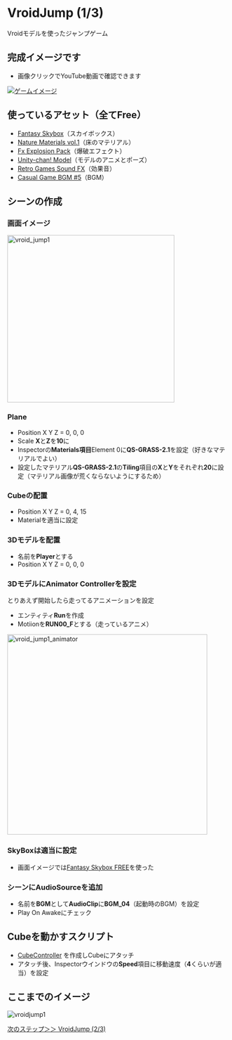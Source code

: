 # VroidJump (1/3)
Vroidモデルを使ったジャンプゲーム

## 完成イメージです
- 画像クリックでYouTube動画で確認できます

[![ゲームイメージ](https://img.youtube.com/vi/KiAOWw25O24/0.jpg)](https://www.youtube.com/watch?v=KiAOWw25O24)

## 使っているアセット（全てFree）
- [Fantasy Skybox](https://assetstore.unity.com/packages/2d/textures-materials/sky/fantasy-skybox-free-18353?locale=ja-JP)（スカイボックス）
- [Nature Materials vol.1](https://assetstore.unity.com/packages/2d/textures-materials/nature/nature-materials-vol-1-21113)（床のマテリアル）
- [Fx Explosion Pack](https://assetstore.unity.com/packages/vfx/particles/fire-explosions/fx-explosion-pack-30102)（爆破エフェクト）
- [Unity-chan! Model](https://assetstore.unity.com/packages/3d/characters/unity-chan-model-18705)（モデルのアニメとポーズ）
- [Retro Games Sound FX](https://assetstore.unity.com/packages/audio/sound-fx/retro-games-sound-fx-27280)（効果音）
- [Casual Game BGM #5](https://assetstore.unity.com/packages/audio/music/casual-game-bgm-5-135943)（BGM）

## シーンの作成
### 画面イメージ
<img width="381" alt="vroid_jump1" src="https://user-images.githubusercontent.com/32384416/140244875-056f7931-959e-42f7-83aa-47d083b26fa8.PNG">

### Plane
- Position X Y Z = 0, 0, 0
- Scale **X**と**Z**を**10**に
- Inspectorの**Materials項目**Element 0に**QS-GRASS-2.1**を設定（好きなマテリアルでよい）
- 設定したマテリアル**QS-GRASS-2.1**の**Tiling**項目の**X**と**Y**をそれぞれ**20**に設定（マテリアル画像が荒くならないようにするため）

### Cubeの配置
- Position X Y Z = 0, 4, 15
- Materialを適当に設定

### 3Dモデルを配置
- 名前を**Player**とする
- Position X Y Z = 0, 0, 0

### 3DモデルにAnimator Controllerを設定
とりあえず開始したら走ってるアニメーションを設定
- エンティティ**Run**を作成
- Motiionを**RUN00_F**とする（走っているアニメ）
<img width="456" alt="vroid_jump1_animator" src="https://user-images.githubusercontent.com/32384416/140253804-52589592-f0e2-407b-adec-aeb49e900776.PNG">

### SkyBoxは適当に設定
- 画面イメージでは[Fantasy Skybox FREE](https://assetstore.unity.com/packages/2d/textures-materials/sky/fantasy-skybox-free-18353?locale=ja-JP)を使った
 
### シーンにAudioSourceを追加
- 名前を**BGM**として**AudioClip**に**BGM_04**（起動時のBGM）を設定
- Play On Awakeにチェック

## Cubeを動かすスクリプト
- [CubeController](https://github.com/mrgarita/VroidJump/blob/master/CubeController.cs) を作成しCubeにアタッチ
- アタッチ後、Inspectorウインドウの**Speed**項目に移動速度（**4**くらいが適当）を設定

## ここまでのイメージ
![vroidjump1](https://user-images.githubusercontent.com/32384416/140249994-a59e0be0-590a-4b86-85ac-1327edb7893c.gif)

[次のステップ＞＞ VroidJump (2/3)](https://github.com/mrgarita/VroidJump/tree/player_controller)

